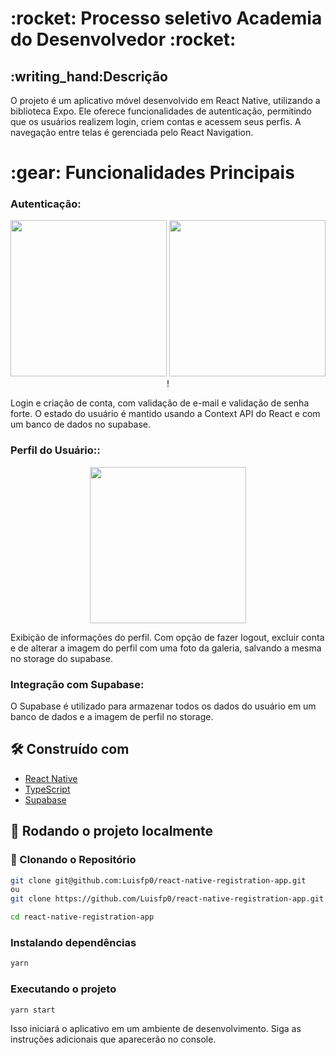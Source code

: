 <h1> :rocket: Processo seletivo Academia do Desenvolvedor :rocket:</h1>

<h2> :writing_hand:Descrição</h1>

O projeto é um aplicativo móvel desenvolvido em React Native, utilizando a biblioteca Expo. Ele oferece funcionalidades de autenticação, permitindo que os usuários realizem login, criem contas e acessem seus perfis. A navegação entre telas é gerenciada pelo React Navigation.

<h1 > :gear: Funcionalidades Principais</h1>

<h3>Autenticação:</h3>

<p float="left" align="middle">
  <img width="250" src='https://github.com/Luisfp0/react-native-registration-app/assets/122934447/4f2cfc15-8715-46b1-a160-68aba728148b'/>
  <img width="250" src="https://github.com/Luisfp0/react-native-registration-app/assets/122934447/23361863-e378-4f86-ae7c-1f30fbb13210"/>!
</p>

Login e criação de conta, com validação de e-mail e validação de senha forte.
O estado do usuário é mantido usando a Context API do React e com um banco de dados no supabase.

<h3>Perfil do Usuário::</h3>
<p float="left" align="middle">
  <img width="250" src='https://github.com/Luisfp0/react-native-registration-app/assets/122934447/9bc172e1-6ca7-4317-8bb3-d4e0fd4ae927'/>
</p>

Exibição de informações do perfil. Com opção de fazer logout, excluir conta e de alterar a imagem do perfil com uma foto da galeria, salvando a mesma no storage do supabase.

<h3>Integração com Supabase:</h3>
O Supabase é utilizado para armazenar todos os dados do usuário em um banco de dados e a imagem de perfil no storage.

<h2>🛠️ Construído com</h2>

* [React Native](https://reactnative.dev/)
* [TypeScript](https://www.typescriptlang.org/)
* [Supabase](https://supabase.com/)


<h2>🔧 Rodando o projeto localmente</h2>
<h3>🔧 Clonando o Repositório</h3>

```bash
git clone git@github.com:Luisfp0/react-native-registration-app.git
ou
git clone https://github.com/Luisfp0/react-native-registration-app.git

cd react-native-registration-app
```
<h3>Instalando dependências</h3>

```bash
yarn
```
<h3>Executando o projeto</h3>

```bash
yarn start
```
Isso iniciará o aplicativo em um ambiente de desenvolvimento. Siga as instruções adicionais que aparecerão no console.
